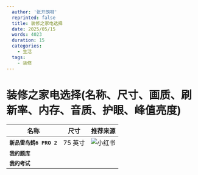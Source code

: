 ```yaml
---
  author: '张开朗呀'
  reprinted: false
  title: 装修之家电选择
  date: 2025/05/15
  words: 4023
  duration: 15
  categories:
    - 生活
  tags:
    - 装修
---
```


# 装修之家电选择(名称、尺寸、画质、刷新率、内存、音质、护眼、峰值亮度)

| 名称                    | 尺寸    | 推荐来源                                      |
| ----------------------- | ------- | --------------------------------------------- |
| **`新品雷鸟鹤6 PRO 2`** | 75 英寸 | ![小红书](http://xhslink.com/a/BRfjMqUV0Rycb) |
| **`我的题库`**          |         |
| **`我的考试`**          |         |
